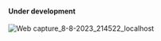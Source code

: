 <h4>Under development</h4>

![Web capture_8-8-2023_214522_localhost](https://github.com/Nimsaramahagedara/MERN-Ecommerce/assets/92454064/986658b0-ff3b-40ce-a1da-2c154cf0026c)
